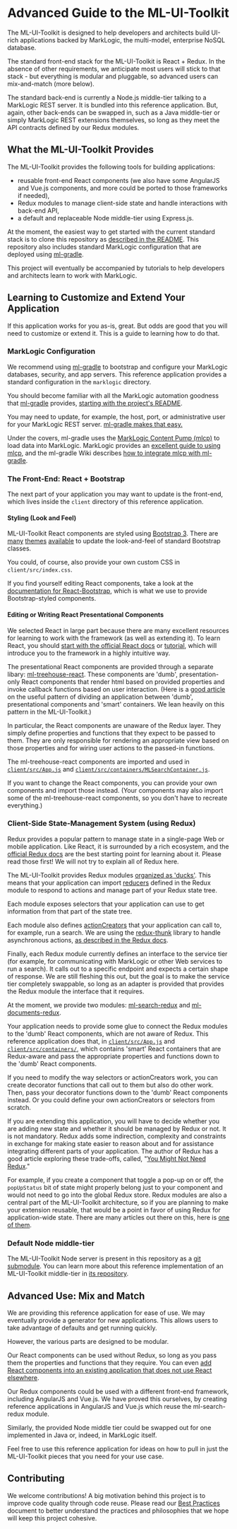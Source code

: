 # Advanced Guide to the ML-UI-Toolkit

The ML-UI-Toolkit is designed to help developers and architects build UI-rich applications backed by MarkLogic, the multi-model, enterprise NoSQL database.

The standard front-end stack for the ML-UI-Toolkit is React + Redux. In the absence of other requirements, we anticipate most users will stick to that stack - but everything is modular and pluggable, so advanced users can mix-and-match (more below).

The standard back-end is currently a Node.js middle-tier talking to a MarkLogic REST server. It is bundled into this reference application. But, again, other back-ends can be swapped in, such as a Java middle-tier or simply MarkLogic REST extensions themselves, so long as they meet the API contracts defined by our Redux modules.

## What the ML-UI-Toolkit Provides

The ML-UI-Toolkit provides the following tools for building applications:

- reusable front-end React components (we also have some AngularJS and Vue.js components, and more could be ported to those frameworks if needed),
- Redux modules to manage client-side state and handle interactions with back-end API,
- a default and replaceable Node middle-tier using Express.js.

At the moment, the easiest way to get started with the current standard stack is to clone this repository as [described in the README](README.markdown#very-quick). This repository also includes standard MarkLogic configuration that are deployed using [ml-gradle](https://github.com/marklogic-community/ml-gradle).

This project will eventually be accompanied by tutorials to help developers and architects learn to work with MarkLogic.

## Learning to Customize and Extend Your Application<a name="developing-your-app"></a>

If this application works for you as-is, great. But odds are good that you will need to customize or extend it. This is a guide to learning how to do that.

### MarkLogic Configuration

We recommend using [ml-gradle](https://github.com/marklogic-community/ml-gradle) to bootstrap and configure your MarkLogic databases, security, and app servers. This reference application provides a standard configuration in the `marklogic` directory.

You should become familiar with all the MarkLogic automation goodness that [ml-gradle](https://github.com/marklogic-community/ml-gradle) provides, [starting with the project's README](https://github.com/marklogic-community/ml-gradle).

You may need to update, for example, the host, port, or administrative user for your MarkLogic REST server. [ml-gradle makes that easy.](https://github.com/marklogic-community/ml-gradle)

Under the covers, ml-gradle uses the [MarkLogic Content Pump (mlcp)](http://docs.marklogic.com/guide/mlcp) to load data into MarkLogic. MarkLogic provides an [excellent guide to using mlcp](http://docs.marklogic.com/guide/mlcp), and the ml-gradle Wiki describes [how to integrate mlcp with ml-gradle](https://github.com/marklogic-community/ml-gradle/wiki/Content-Pump-and-Gradle).

### The Front-End: React + Bootstrap

The next part of your application you may want to update is the front-end, which lives inside the `client` directory of this reference application.

#### Styling (Look and Feel)

ML-UI-Toolkit React components are styled using [Bootstrap 3](https://getbootstrap.com/docs/3.3/). There are [many](https://startbootstrap.com/) [themes](https://themes.getbootstrap.com/collections/all) [available](https://www.google.com/search?q=bootstrap+themes) to update the look-and-feel of standard Bootstrap classes.

You could, of course, also provide your own custom CSS in `client/src/index.css`.

If you find yourself editing React components, take a look at the [documentation for React-Bootstrap](https://react-bootstrap.github.io/), which is what we use to provide Bootstrap-styled components.

#### Editing or Writing React Presentational Components

We selected React in large part because there are many excellent resources for learning to work with the framework (as well as extending it). To learn React, you should [start with the official React docs](https://reactjs.org/docs/hello-world.html) or [tutorial](https://reactjs.org/tutorial/tutorial.html), which will introduce you to the framework in a highly intuitive way.

The presentational React components are provided through a separate libary: [ml-treehouse-react](https://project.marklogic.com/repo/projects/NACW/repos/ml-treehouse-react/browse). These components are 'dumb', presentation-only React components that render html based on provided properties and invoke callback functions based on user interaction. (Here is a [good article](https://medium.com/@dan_abramov/smart-and-dumb-components-7ca2f9a7c7d0) on the useful pattern of dividing an application between 'dumb', presentational components and 'smart' containers. We lean heavily on this pattern in the ML-UI-Toolkit.)

In particular, the React components are unaware of the Redux layer. They simply define properties and functions that they expect to be passed to them. They are only responsible for rendering an appropriate view based on those properties and for wiring user actions to the passed-in functions.

The ml-treehouse-react components are imported and used in [`client/src/App.js`](`client/src/App.js`) and [`client/src/containers/MLSearchContainer.js`](`client/src/containers/MLSearchContainer.js`).

If you want to change the React components, you can provide your own components and import those instead. (Your components may also import some of the ml-treehouse-react components, so you don't have to recreate everything.)

### Client-Side State-Management System (using Redux)

Redux provides a popular pattern to manage state in a single-page Web or mobile application. Like React, it is surrounded by a rich ecosystem, and the [official Redux docs](http://redux.js.org/) are the best starting point for learning about it. Please read those first! We will not try to explain all of Redux here.

The ML-UI-Toolkit provides Redux modules [organized as 'ducks'](https://github.com/alexnm/re-ducks). This means that your application can import [reducers](http://redux.js.org/docs/basics/Reducers.html) defined in the Redux module to respond to actions and manage part of your Redux state tree.

Each module exposes selectors that your application can use to get information from that part of the state tree.

Each module also defines [actionCreators](http://redux.js.org/docs/basics/Actions.html) that your application can call to, for example, run a search. We are using the [redux-thunk](https://github.com/gaearon/redux-thunk) library to handle asynchronous actions, [as described in the Redux docs](http://redux.js.org/docs/advanced/AsyncActions.html).

Finally, each Redux module currently defines an interface to the service tier (for example, for communicating with MarkLogic or other Web services to run a search). It calls out to a specific endpoint and expects a certain shape of response. We are still fleshing this out, but the goal is to make the service tier completely swappable, so long as an adapter is provided that provides the Redux module the interface that it requires.

At the moment, we provide two modules: [ml-search-redux](https://project.marklogic.com/repo/projects/NACW/repos/ml-search-redux/browse) and [ml-documents-redux](https://project.marklogic.com/repo/users/pmcelwee/repos/ml-documents-redux/browse).

Your application needs to provide some glue to connect the Redux modules to the 'dumb' React components, which are not aware of Redux. This reference application does that, in [`client/src/App.js`](`client/src/App.js`) and [`client/src/containers/`](`client/src/containers/`), which contains 'smart' React containers that are Redux-aware and pass the appropriate properties and functions down to the 'dumb' React components.

If you need to modify the way selectors or actionCreators work, you can create decorator functions that call out to them but also do other work. Then, pass your decorator functions down to the 'dumb' React components instead. Or you could define your own actionCreators or selectors from scratch.

If you are extending this application, you will have to decide whether you are adding new state and whether it should be managed by Redux or not. It is not mandatory. Redux adds some indirection, complexity and constraints in exchange for making state easier to reason about and for assistance integrating different parts of your application. The author of Redux has a good article exploring these trade-offs, called, "[You Might Not Need Redux](https://medium.com/@dan_abramov/you-might-not-need-redux-be46360cf367)." 

For example, if you create a component that toggle a pop-up on or off, the `popUpStatus` bit of state might properly belong just to your component and would not need to go into the global Redux store. Redux modules are also a central part of the ML-UI-Toolkit architecture, so if you are planning to make your extension reusable, that would be a point in favor of using Redux for application-wide state. There are many articles out there on this, here is [one of them](https://github.com/gaearon/redux-thunk).

### Default Node middle-tier

The ML-UI-Toolkit Node server is present in this repository as a [git submodule](https://git-scm.com/book/en/v2/Git-Tools-Submodules). You can learn more about this reference implementation of an ML-UI-Toolkit middle-tier in [its repository](https://project.marklogic.com/repo/projects/NACW/repos/ml-treehouse-node/browse).

## Advanced Use: Mix and Match

We are providing this reference application for ease of use. We may eventually provide a generator for new applications. This allows users to take advantage of defaults and get running quickly.

However, the various parts are designed to be modular.

Our React components can be used without Redux, so long as you pass them the properties and functions that they require. You can even [add React components into an existing application that does not use React elsewhere](https://medium.com/nthrive-analytics/introducing-react-into-an-existing-application-17490841796e).

Our Redux components could be used with a different front-end framework, including AngularJS and Vue.js. We have proved this ourselves, by creating reference applications in AngularJS and Vue.js which reuse the ml-search-redux module.

Similarly, the provided Node middle tier could be swapped out for one implemented in Java or, indeed, in MarkLogic itself.

Feel free to use this reference application for ideas on how to pull in just the ML-UI-Toolkit pieces that you need for your use case.

## Contributing

We welcome contributions! A big motivation behind this project is to improve code quality through code reuse. Please read our [Best Practices](BEST_PRACTICES.markdown) document to better understand the practices and philosophies that we hope will keep this project cohesive.
